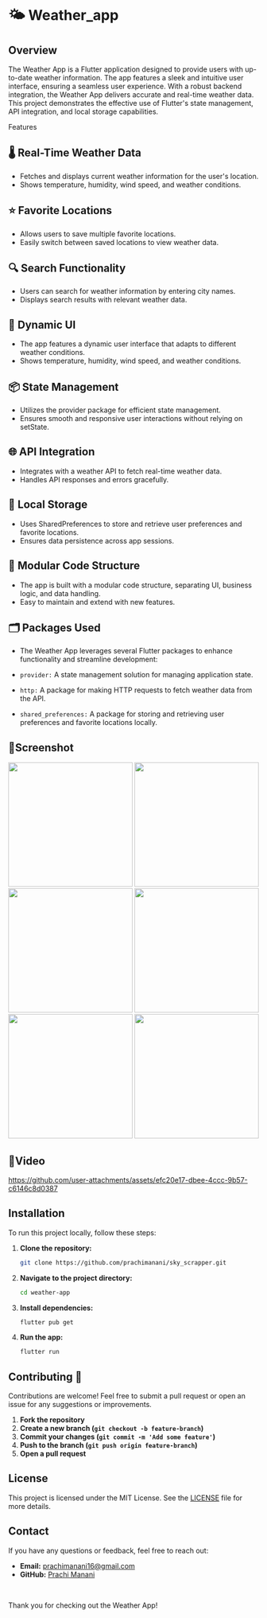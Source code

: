 # 🌤️ Weather_app
## Overview
The Weather App is a Flutter application designed to provide users with up-to-date weather information. The app features a sleek and intuitive user interface, ensuring a seamless user experience. With a robust backend integration, the Weather App delivers accurate and real-time weather data. This project demonstrates the effective use of Flutter's state management, API integration, and local storage capabilities.

 Features
## 🌡️ Real-Time Weather Data
- Fetches and displays current weather information for the user's location.
- Shows temperature, humidity, wind speed, and weather conditions.
## ⭐ Favorite Locations
- Allows users to save multiple favorite locations.
- Easily switch between saved locations to view weather data.
## 🔍 Search Functionality
- Users can search for weather information by entering city names.
- Displays search results with relevant weather data.
## 🎨 Dynamic UI
- The app features a dynamic user interface that adapts to different weather conditions.
- Shows temperature, humidity, wind speed, and weather conditions.
## 📦 State Management
- Utilizes the provider package for efficient state management.
- Ensures smooth and responsive user interactions without relying on setState.
## 🌐 API Integration
- Integrates with a weather API to fetch real-time weather data.
- Handles API responses and errors gracefully.
## 💾 Local Storage
- Uses SharedPreferences to store and retrieve user preferences and favorite locations.
- Ensures data persistence across app sessions.
## 📂 Modular Code Structure
- The app is built with a modular code structure, separating UI, business logic, and data handling.
- Easy to maintain and extend with new features.
## 🗂 Packages Used
- The Weather App leverages several Flutter packages to enhance functionality and streamline development:
- `provider:` A state management solution for managing application state.

- `http:` A package for making HTTP requests to fetch weather data from the API.

- `shared_preferences:` A package for storing and retrieving user preferences and favorite locations locally.

## 📸Screenshot

<img src ="https://github.com/user-attachments/assets/49a1bbb9-eeb1-4f75-bc88-b5f154d9b69a" width=250px>
<img src ="https://github.com/user-attachments/assets/7319c256-243b-438e-83b0-3a0b252595ed" width=250px>
<img src ="https://github.com/user-attachments/assets/e2358dff-d5e7-408a-a375-f5e43f87770e" width=250px>
<img src ="https://github.com/user-attachments/assets/54a1fb10-75a0-4378-97ef-b385369cd7d0" width=250px>
<img src ="https://github.com/user-attachments/assets/df9ad682-f59b-43d2-a2d8-2a200f7849f6" width=250px>
<img src ="https://github.com/user-attachments/assets/fe1bcdbd-3e6f-484c-8edb-9e6715b67cd5" width=250px>



## 📸Video

https://github.com/user-attachments/assets/efc20e17-dbee-4ccc-9b57-c6146c8d0387



## Installation
To run this project locally, follow these steps:


1. **Clone the repository:**
    ```sh
    git clone https://github.com/prachimanani/sky_scrapper.git
    ```


2. **Navigate to the project directory:**
    ```sh
    cd weather-app
    ```

3. **Install dependencies:**
    ```sh
    flutter pub get
    ```


 4. **Run the app:**
    ```sh
    flutter run
    ```

## Contributing 🤝
Contributions are welcome! Feel free to submit a pull request or open an issue for any suggestions or improvements.






1. **Fork the repository**
2. **Create a new branch (`git checkout -b feature-branch`)**
3. **Commit your changes (`git commit -m 'Add some feature'`)**
4. **Push to the branch (`git push origin feature-branch`)**
5. **Open a pull request**

## License
This project is licensed under the MIT License. See the [LICENSE](https://github.com/prachimanani01/LICENSE/blob/main/LICENSE) file for more details.






## Contact
If you have any questions or feedback, feel free to reach out:

- **Email:** prachimanani16@gmail.com
- **GitHub:** [Prachi Manani](https://github.com/prachimanani01)

<br>

Thank you for checking out the Weather App!



